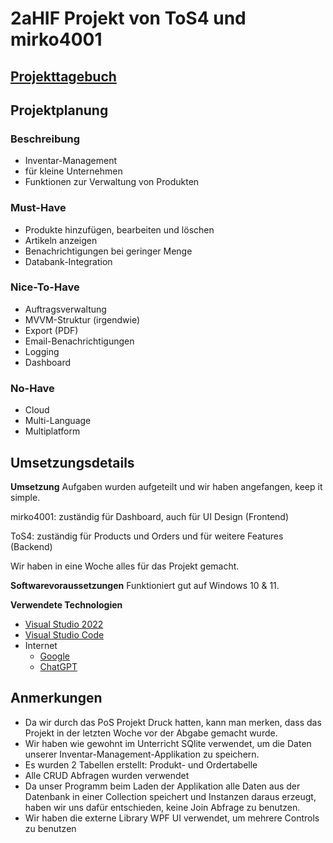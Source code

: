 # 2aHIF Projekt von ToS4 und mirko4001

## [Projekttagebuch](https://htlr-my.sharepoint.com/:x:/g/personal/mohamad_ayo_student_htl-rankweil_at/EbcGpkWvtWhIq2CpxRiq5dkBmaxSItsFSd3aY-lm92mrJw?e=Ucpsdn)

## Projektplanung

### Beschreibung
* Inventar-Management
* für kleine Unternehmen
* Funktionen zur Verwaltung von Produkten

### Must-Have
* Produkte hinzufügen, bearbeiten und löschen
* Artikeln anzeigen 
* Benachrichtigungen bei geringer Menge
* Databank-Integration

### Nice-To-Have
* Auftragsverwaltung
* MVVM-Struktur (irgendwie)
* Export (PDF)
* Email-Benachrichtigungen
* Logging
* Dashboard

### No-Have
* Cloud
* Multi-Language
* Multiplatform

## Umsetzungsdetails
**Umsetzung**
Aufgaben wurden aufgeteilt und wir haben angefangen, keep it simple.

mirko4001: zuständig für Dashboard, auch für UI Design (Frontend)

ToS4: zuständig für Products und Orders und für weitere Features (Backend)

Wir haben in eine Woche alles für das Projekt gemacht.

**Softwarevoraussetzungen**
Funktioniert gut auf Windows 10 & 11.

**Verwendete Technologien**
- [Visual Studio 2022](https://visualstudio.microsoft.com/vs/)
- [Visual Studio Code](https://code.visualstudio.com/)
- Internet
    - [Google](https://www.google.at/)
    - [ChatGPT](https://chatgpt.com/)

## Anmerkungen

* Da wir durch das PoS Projekt Druck hatten, kann man merken, dass das Projekt in der letzten Woche vor der Abgabe gemacht wurde.
* Wir haben wie gewohnt im Unterricht SQlite verwendet, um die Daten unserer Inventar-Management-Applikation zu speichern.
* Es wurden 2 Tabellen erstellt: Produkt- und Ordertabelle
* Alle CRUD Abfragen wurden verwendet
* Da unser Programm beim Laden der Applikation alle Daten aus der Datenbank in einer Collection speichert und Instanzen daraus erzeugt, haben wir uns dafür entschieden, keine Join Abfrage zu benutzen.
* Wir haben die externe Library WPF UI verwendet, um mehrere Controls zu benutzen